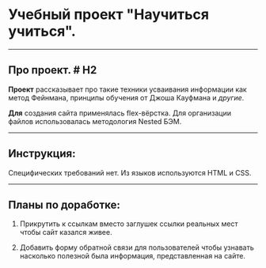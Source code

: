 # Учебный проект "Научиться учиться".

---

## Про проект. # H2

**Проект** рассказывает про такие техники усваивания информации как метод Фейнмана, принципы обучения от Джоша Кауфмана и _другие_.

**Для** создания сайта применялась flex-вёрстка. Для организации файлов использовалась методология Nested БЭМ.

---

## Инструкция:

Специфических требований нет. Из языков используются HTML и CSS.

---

## Планы по доработке:

1. Прикрутить к ссылкам вместо заглушек ссылки реальных мест чтобы сайт казался живее.

2. Добавить форму обратной связи для пользователей чтобы узнавать насколько полезной была информация, представленная на сайте.
